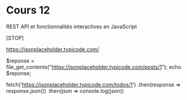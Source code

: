 # Cours 12

REST API et fonctionnalités interactives en JavaScript

[STOP]

https://jsonplaceholder.typicode.com/

$reponse = file_get_contents("https://jsonplaceholder.typicode.com/posts/1");
echo $reponse;

fetch('https://jsonplaceholder.typicode.com/todos/1')
      .then(response => response.json())
      .then(json => console.log(json))